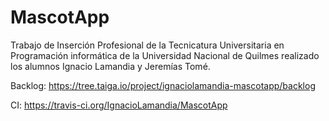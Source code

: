 # MascotApp
Trabajo de Inserción Profesional de la Tecnicatura Universitaria en Programación informática de la Universidad Nacional de Quilmes realizado los alumnos Ignacio Lamandia y Jeremías Tomé.

Backlog: https://tree.taiga.io/project/ignaciolamandia-mascotapp/backlog

CI: https://travis-ci.org/IgnacioLamandia/MascotApp

